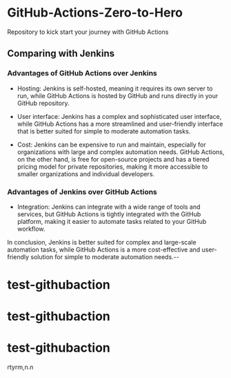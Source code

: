 # GitHub-Actions-Zero-to-Hero
Repository to kick start your journey with GitHub Actions

## Comparing with Jenkins 

### Advantages of GitHub Actions over Jenkins

- Hosting: Jenkins is self-hosted, meaning it requires its own server to run, while GitHub Actions is hosted by GitHub and runs directly in your GitHub repository.

- User interface: Jenkins has a complex and sophisticated user interface, while GitHub Actions has a more streamlined and user-friendly interface that is better suited for simple to moderate automation tasks.

- Cost: Jenkins can be expensive to run and maintain, especially for organizations with large and complex automation needs. GitHub Actions, on the other hand, is free for open-source projects and has a tiered pricing model for private repositories, making it more accessible to smaller organizations and individual developers.

### Advantages of Jenkins over GitHub Actions

- Integration: Jenkins can integrate with a wide range of tools and services, but GitHub Actions is tightly integrated with the GitHub platform, making it easier to automate tasks related to your GitHub workflow.

In conclusion, Jenkins is better suited for complex and large-scale automation tasks, while GitHub Actions is a more cost-effective and user-friendly solution for simple to moderate automation needs.--


# test-githubaction
# test-githubaction
# test-githubaction
rtyrm,n.n
